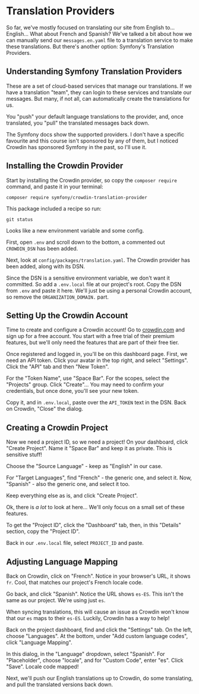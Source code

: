 # Translation Providers

So far, we've mostly focused on translating our site from English to...
English... What about French and Spanish? We've talked a bit about
how we can manually send our `messages.en.yaml` file to a translation
service to make these translations. But there's another option: Symfony's
Translation Providers.

## Understanding Symfony Translation Providers

These are a set of cloud-based services that manage our translations.
If we have a translation "team", they can login to these services and
translate our messages. But many, if not all, can automatically create
the translations for us.

You "push" your default language translations to the provider, and, once
translated, you "pull" the translated messages back down.

The Symfony docs show the supported providers. I don't have a specific
favourite and this course isn't sponsored by any of them, but I noticed
Crowdin has sponsored Symfony in the past, so I'll use it.

## Installing the Crowdin Provider

Start by installing the Crowdin provider, so copy the `composer require`
command, and paste it in your terminal:

```terminal-silent
composer require symfony/crowdin-translation-provider
```

This package included a recipe so run:

```terminal
git status
```

Looks like a new environment variable and some config.

First, open `.env` and scroll down to the bottom, a commented out
`CROWDIN_DSN` has been added.

Next, look at `config/packages/translation.yaml`. The Crowdin provider has been added,
along with its DSN.

Since the DSN is a sensitive environment variable, we don't want it committed.
So add a `.env.local` file at our project's root. Copy the DSN from `.env`
and paste it here. We'll just be using a personal Crowdin account, so remove
the `ORGANIZATION_DOMAIN.` part.

## Setting Up the Crowdin Account

Time to create and configure a Crowdin account! Go to [crowdin.com](https://crowdin.com)
and sign up for a free account. You start with a free trial of their premium
features, but we'll only need the features that are part of their free tier.

Once registered and logged in, you'll be on this dashboard page. First, we
need an API token. Click your avatar in the top right, and select "Settings".
Click the "API" tab and then "New Token".

For the "Token Name", use "Space Bar". For the scopes, select the "Projects"
group. Click "Create"... You may need to confirm your credentials, but once done,
you'll see your new token.

Copy it, and in `.env.local`, paste over the `API_TOKEN` text in the DSN.
Back on Crowdin, "Close" the dialog.

## Creating a Crowdin Project

Now we need a project ID, so we need a project! On your dashboard, click
"Create Project". Name it "Space Bar" and keep it as private. This is
sensitive stuff!

Choose the "Source Language" - keep as "English" in our case.

For "Target Languages", find "French" - the generic one, and select it.
Now, "Spanish" - also the generic one, and select it too.

Keep everything else as is, and click "Create Project".

Ok, there is *a lot* to look at here... We'll only focus on a small set
of these features.

To get the "Project ID", click the "Dashboard" tab, then, in this "Details"
section, copy the "Project ID".

Back in our `.env.local` file, select `PROJECT_ID` and paste.

## Adjusting Language Mapping

Back on Crowdin, click on "French". Notice in your browser's URL, it shows
`fr`. Cool, that matches our project's French locale code.

Go back, and click "Spanish". Notice the URL shows `es-ES`. This isn't
the same as our project. We're using just `es`.

When syncing translations, this will cause an issue as Crowdin won't know
that our `es` maps to their `es-ES`. Luckily, Crowdin has a way to help!

Back on the project dashboard, find and click the "Settings" tab. On the left,
choose "Languages". At the bottom, under "Add custom language codes", click
"Language Mapping".

In this dialog, in the "Language" dropdown, select "Spanish". For "Placeholder",
choose "locale", and for "Custom Code", enter "es". Click "Save". Locale code
mapped!

Next, we'll push our English translations up to Crowdin, do some translating, and
pull the translated versions back down.
